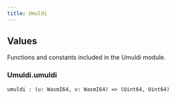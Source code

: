 ```yaml
---
title: Umuldi
---
```


## Values

Functions and constants included in the Umuldi module.

### Umuldi.**umuldi**

```grain
umuldi : (u: WasmI64, v: WasmI64) => (Uint64, Uint64)
```

